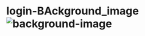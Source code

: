 # login-BAckground_image![background-image](https://github.com/user-attachments/assets/f39cb5e9-c8c3-4443-8909-2d971522aa31)
